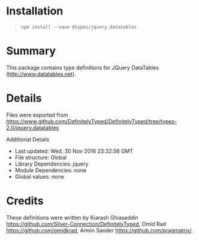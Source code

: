 # Installation
> `npm install --save @types/jquery.datatables`

# Summary
This package contains type definitions for JQuery DataTables (http://www.datatables.net).

# Details
Files were exported from https://www.github.com/DefinitelyTyped/DefinitelyTyped/tree/types-2.0/jquery.datatables

Additional Details
 * Last updated: Wed, 30 Nov 2016 23:32:56 GMT
 * File structure: Global
 * Library Dependencies: jquery
 * Module Dependencies: none
 * Global values: none

# Credits
These definitions were written by Kiarash Ghiaseddin <https://github.com/Silver-Connection/DefinitelyTyped>, Omid Rad <https://github.com/omidkrad>, Armin Sander <https://github.com/pragmatrix/>.
